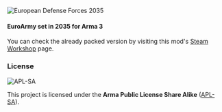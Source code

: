 ![European Defense Forces 2035](https://i.imgur.com/nirrPkO.png)
#### EuroArmy set in 2035 for Arma 3
 
You can check the already packed version by visiting this mod's [Steam Workshop](https://steamcommunity.com/sharedfiles/filedetails/?id=3448508012) page.

### License
![APL-SA](https://i.imgur.com/VgZW2Qa.png)

This project is licensed under the **Arma Public License Share Alike** ([APL-SA](../master/LICENSE)).
